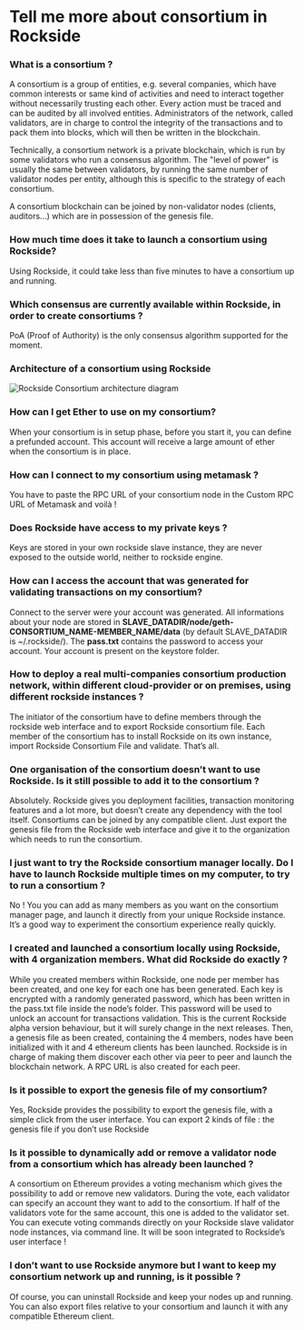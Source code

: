 # Tell me more about consortium in Rockside

### What is a consortium ?

A consortium is a group of entities, e.g. several companies, which have common interests or same kind of activities and need to interact together without necessarily trusting each other. Every action must be traced and can be audited by all involved entities. Administrators of the network, called validators, are in charge to control the integrity of the transactions and to pack them into blocks, which will then be written in the blockchain.


Technically, a consortium network is a private blockchain, which is run by some validators who run a consensus algorithm. The "level of power" is usually the same between validators, by running the same number of validator nodes per entity, although this is specific to the strategy of each consortium.


A consortium blockchain can be joined by non-validator nodes (clients, auditors...) which are in possession of the genesis file.

### How much time does it take to launch a consortium using Rockside?

Using Rockside, it could take less than five minutes to have a consortium up and running.

### Which consensus are currently available within Rockside, in order to create consortiums ?

PoA (Proof of Authority) is the only consensus algorithm supported for the moment.

### Architecture of a consortium using Rockside

![Rockside Consortium architecture diagram](https://raw.githubusercontent.com/blockchain-studio/rockside/master/doc/rockside-consortium-beta.png)

### How can I get Ether to use on my consortium?

When your consortium is in setup phase, before you start it, you can define a prefunded account.
This account will receive a large amount of ether when the consortium is in place.


### How can I connect to my consortium using metamask ?

You have to paste the RPC URL of your consortium node in the Custom RPC URL of Metamask and voilà !


### Does Rockside have access to my private keys ?

Keys are stored in your own rockside slave instance, they are never exposed to the outside world, neither to rockside engine.

### How can I access the account that was generated for validating transactions on my consortium?

Connect to the server were your account was generated.  All informations about your node are stored in **SLAVE_DATADIR/node/geth-CONSORTIUM_NAME-MEMBER_NAME/data** (by default SLAVE_DATADIR is ~/.rockside/).
The **pass.txt** contains the password to access your account. Your account is present on the keystore folder.

### How to deploy a real multi-companies consortium production network, within different cloud-provider or on premises, using different rockside instances ?

The initiator of the consortium have to define members through the rockside web interface and to export Rockside consortium file.  Each member of the consortium has to install Rockside on its own instance, import Rockside Consortium File and validate. That’s all.

### One organisation of the consortium doesn’t want to use Rockside. Is it still possible to add it to the consortium ?

Absolutely. Rockside gives you deployment facilities, transaction monitoring features and a lot more, but doesn’t create any dependency with the tool itself. Consortiums can be joined by any compatible client. Just export the genesis file from the Rockside web interface and give it to the organization which needs to run the consortium.

### I just want to try the Rockside consortium manager locally. Do I have to launch Rockside multiple times on my computer, to try to run a consortium ?

No ! You you can add as many members as you want on the consortium manager page, and launch it directly from your unique Rockside instance. It’s a good way to experiment the consortium experience really quickly.

### I created and launched a consortium locally using Rockside, with 4 organization members. What did Rockside do exactly ?

While you created members within Rockside, one node per member has been created, and one key for each one has been generated. Each key is encrypted with a randomly generated password, which has been  written in the pass.txt file inside the node’s folder. This password will be used to unlock an account for transactions validation. This is the current Rockside alpha version behaviour, but it will surely change in the next releases.  Then, a genesis file as been created, containing the 4 members, nodes have been initialized with it and 4 ethereum clients has been launched. Rockside is in charge of making them discover each other via peer to peer and launch the blockchain network. A RPC URL is also created for each peer.

### Is it possible to export the genesis file of my consortium?

Yes, Rockside provides the possibility to export the genesis file, with a simple click from the user interface. You can export 2 kinds of file : the genesis file if you don’t use Rockside


### Is it possible to dynamically add or remove a validator node from a consortium which has already been launched ?

A consortium on Ethereum provides a voting mechanism which gives the possibility to add or remove new validators. During the vote, each validator can specify an account they want to add to the consortium. If half of the validators vote for the same account, this one is added to the validator set. You can execute voting commands directly on your Rockside slave validator node instances, via command line. It will be soon integrated to Rockside’s user interface !


### I don’t want to use Rockside anymore but I want to keep my consortium network up and running, is it possible ?

Of course, you can uninstall Rockside and keep your nodes up and running. You can also export files relative to your consortium and launch it with any compatible Ethereum client.
